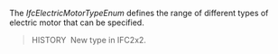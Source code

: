 ﻿The _IfcElectricMotorTypeEnum_ defines the range of different types of electric motor that can be specified.

> HISTORY&nbsp; New type in IFC2x2.